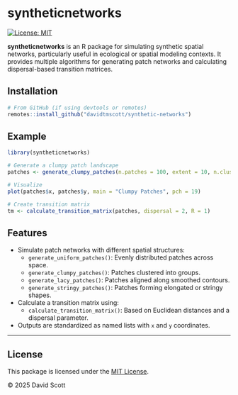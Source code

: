 # syntheticnetworks
[![License: MIT](https://img.shields.io/badge/License-MIT-yellow.svg)](LICENSE.md)

**syntheticnetworks** is an R package for simulating synthetic spatial networks, particularly useful in ecological or spatial modeling contexts. It provides multiple algorithms for generating patch networks and calculating dispersal-based transition matrices.

## Installation

```r
# From GitHub (if using devtools or remotes)
remotes::install_github("davidtmscott/synthetic-networks")
```

## Example 

```r
library(syntheticnetworks)

# Generate a clumpy patch landscape
patches <- generate_clumpy_patches(n.patches = 100, extent = 10, n.clusters = 5)

# Visualize
plot(patches$x, patches$y, main = "Clumpy Patches", pch = 19)

# Create transition matrix
tm <- calculate_transition_matrix(patches, dispersal = 2, R = 1)
```

## Features

- Simulate patch networks with different spatial structures:
  - `generate_uniform_patches()`: Evenly distributed patches across space.
  - `generate_clumpy_patches()`: Patches clustered into groups.
  - `generate_lacy_patches()`: Patches aligned along smoothed contours.
  - `generate_stringy_patches()`: Patches forming elongated or stringy shapes.
- Calculate a transition matrix using:
  - `calculate_transition_matrix()`: Based on Euclidean distances and a dispersal parameter.
- Outputs are standardized as named lists with `x` and `y` coordinates.

---

## License

This package is licensed under the [MIT License](LICENSE).

© 2025 David Scott

